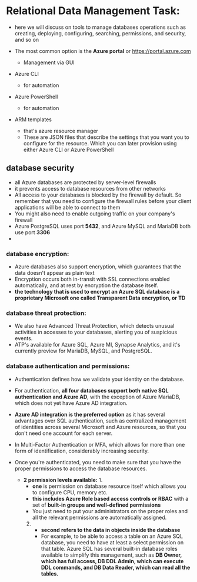 
# Relational Data Management Task:

- here we will discuss on tools to manage databases operations such as creating, deploying, configuring, searching, permissions, and security, and so on

- The most common option is the **Azure portal** or https://portal.azure.com
  - Management via GUI
- Azure CLI
  - for automation
- Azure PowerShell
  - for automation

- ARM templates
  - that's azure resource manager
  - These are JSON files that describe the settings that you want you to configure for the resource. Which you can later provision using either Azure CLI or Azure PowerShell

## database security

- all Azure databases are protected by server-level firewalls 
- it prevents access to database resources from other networks
- All access to your databases is blocked by the firewall by default. So remember that you need to configure the firewall rules before your client applications will be able to connect to them
- You might also need to enable outgoing traffic on your company's firewall
- Azure PostgreSQL uses port **5432**, and Azure MySQL and MariaDB both use port **3306**
- 
### database encryption:

- Azure databases also support encryption, which guarantees that the data doesn't appear as plain text
- Encryption occurs both in-transit with SSL connections enabled automatically, and at rest by encryption the database itself.
- **the technology that is used to encrypt an Azure SQL database is a proprietary Microsoft one called Transparent Data encryption, or TD**

### database threat protection:
- We also have Advanced Threat Protection, which detects unusual activities in accesses to your databases, alerting you of suspicious events. 
- ATP's available for Azure SQL, Azure MI, Synapse Analytics, and it's currently preview for MariaDB, MySQL, and PostgreSQL.

### database authentication and permissions:
- Authentication defines how we validate your identity on the database. 
- For authentication, **all four databases support both native SQL authentication and Azure AD**, with the exception of Azure MariaDB, which does not yet have Azure AD integration.

- **Azure AD integration is the preferred option** as it has several advantages over SQL authentication, such as centralized management of identities across several Microsoft and Azure resources, so that you don't need one account for each server.
- In Multi-Factor Authentication or MFA, which allows for more than one form of identification, considerably increasing security.



- Once you're authenticated, you need to make sure that you have the proper permissions to access the database resources.
  - **2 permission levels available:**
    1. 
       - **one** is permission on database resource itself which allows you to configure CPU, memory etc.
       - **this includes Azure Role based access controls or RBAC** with a set of **built-in groups and well-defined permissions**
       - You just need to put your administrators on the proper roles and all the relevant permissions are automatically assigned.
    2. 
       - **second** **refers to the data in objects inside the database**
       - For example, to be able to access a table on an Azure SQL database, you need to have at least a select permission on that table. Azure SQL has several built-in database roles available to simplify this management, such as **DB Owner, which has full access, DB DDL Admin, which can execute DDL commands, and DB Data Reader, which can read all the tables.**